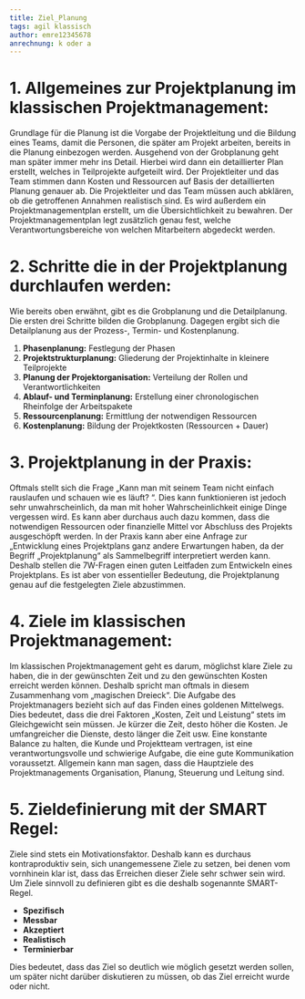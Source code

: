 ```yaml
---
title: Ziel_Planung
tags: agil klassisch
author: emre12345678
anrechnung: k oder a
---
```

# 1.	Allgemeines zur Projektplanung im klassischen Projektmanagement:

Grundlage für die Planung ist die Vorgabe der Projektleitung und die Bildung eines Teams, damit die Personen, die später am Projekt arbeiten, bereits in die Planung einbezogen werden. Ausgehend von der Grobplanung geht man später immer mehr ins Detail. Hierbei wird dann ein detaillierter Plan erstellt, welches in Teilprojekte aufgeteilt wird. Der Projektleiter und das Team stimmen dann Kosten und Ressourcen auf Basis der detaillierten Planung genauer ab. Die Projektleiter und das Team müssen auch abklären, ob die getroffenen Annahmen realistisch sind. 
Es wird außerdem ein Projektmanagementplan erstellt, um die Übersichtlichkeit zu bewahren. Der Projektmanagementplan legt zusätzlich genau fest, welche Verantwortungsbereiche von welchen Mitarbeitern abgedeckt werden.


# 2.	Schritte die in der Projektplanung durchlaufen werden:

Wie bereits oben erwähnt, gibt es die Grobplanung und die Detailplanung. Die ersten drei Schritte bilden die Grobplanung. Dagegen ergibt sich die Detailplanung aus der Prozess-, Termin- und Kostenplanung.

1.	**Phasenplanung:** Festlegung der Phasen
2.	**Projektstrukturplanung:** Gliederung der Projektinhalte in kleinere Teilprojekte
3.	**Planung der Projektorganisation:** Verteilung der Rollen und Verantwortlichkeiten
4.	**Ablauf- und Terminplanung:** Erstellung einer chronologischen Rheinfolge der Arbeitspakete
5.	**Ressourcenplanung:** Ermittlung der notwendigen Ressourcen
6.	**Kostenplanung:** Bildung der Projektkosten (Ressourcen + Dauer)


# 3.	Projektplanung in der Praxis:

Oftmals stellt sich die Frage „Kann man mit seinem Team nicht einfach rauslaufen und schauen wie es läuft? “. Dies kann funktionieren ist jedoch sehr unwahrscheinlich, da man mit hoher Wahrscheinlichkeit einige Dinge vergessen wird. Es kann aber durchaus auch dazu kommen, dass die notwendigen Ressourcen oder finanzielle Mittel vor Abschluss des Projekts ausgeschöpft werden.
In der Praxis kann aber eine Anfrage zur „Entwicklung eines Projektplans ganz andere Erwartungen haben, da der Begriff „Projektplanung“ als Sammelbegriff interpretiert werden kann. Deshalb stellen die 7W-Fragen einen guten Leitfaden zum Entwickeln eines Projektplans. Es ist aber von essentieller Bedeutung, die Projektplanung genau auf die festgelegten Ziele abzustimmen.

# 4.	Ziele im klassischen Projektmanagement:

Im klassischen Projektmanagement geht es darum, möglichst klare Ziele zu haben, die in der gewünschten Zeit und zu den gewünschten Kosten erreicht werden können. Deshalb spricht man oftmals in diesem Zusammenhang vom „magischen Dreieck“. Die Aufgabe des Projektmanagers bezieht sich auf das Finden eines goldenen Mittelwegs. Dies bedeutet, dass die drei Faktoren „Kosten, Zeit und Leistung“ stets im Gleichgewicht sein müssen. Je kürzer die Zeit, desto höher die Kosten. Je umfangreicher die Dienste, desto länger die Zeit usw. Eine konstante Balance zu halten, die Kunde und Projektteam vertragen, ist eine verantwortungsvolle und schwierige Aufgabe, die eine gute Kommunikation voraussetzt. Allgemein kann man sagen, dass die Hauptziele des Projektmanagements Organisation, Planung, Steuerung und Leitung sind.

# 5.	Zieldefinierung mit der SMART Regel:

Ziele sind stets ein Motivationsfaktor. Deshalb kann es durchaus kontraproduktiv sein, sich unangemessene Ziele zu setzen, bei denen vom vornhinein klar ist, dass das Erreichen dieser Ziele sehr schwer sein wird. Um Ziele sinnvoll zu definieren gibt es die deshalb sogenannte SMART-Regel.
-	**Spezifisch**
-	**Messbar**
-	**Akzeptiert**
-	**Realistisch**
-	**Terminierbar**

Dies bedeutet, dass das Ziel so deutlich wie möglich gesetzt werden sollen, um später nicht darüber diskutieren zu müssen, ob das Ziel erreicht wurde oder nicht.










